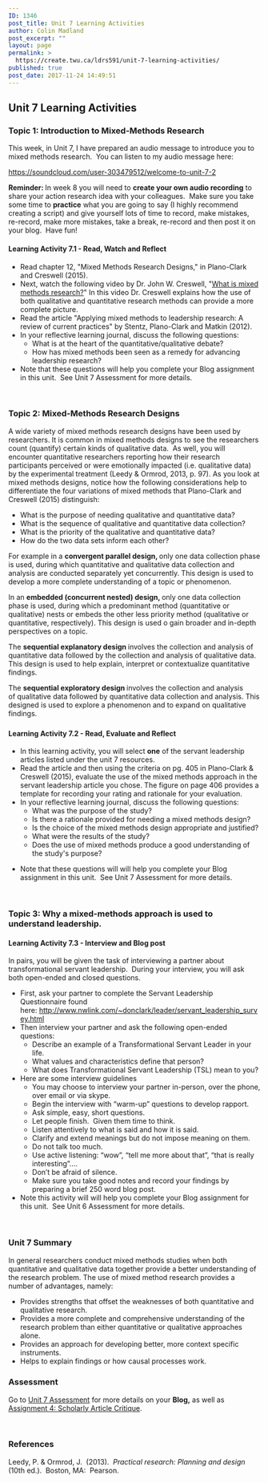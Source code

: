 ```yaml
---
ID: 1346
post_title: Unit 7 Learning Activities
author: Colin Madland
post_excerpt: ""
layout: page
permalink: >
  https://create.twu.ca/ldrs591/unit-7-learning-activities/
published: true
post_date: 2017-11-24 14:49:51
---
```

<h2>Unit 7 Learning Activities</h2>
<h3>Topic 1: Introduction to Mixed-Methods Research</h3>
This week, in Unit 7, I have prepared an audio message to introduce you to mixed methods research.  You can listen to my audio message here:

https://soundcloud.com/user-303479512/welcome-to-unit-7-2

<strong>Reminder: </strong>In week 8 you will need to <strong>create your own audio recording</strong> to share your action research idea with your colleagues.  Make sure you take some time to <strong>practice</strong> what you are going to say (I highly recommend creating a script) and give yourself lots of time to record, make mistakes, re-record, make more mistakes, take a break, re-record and then post it on your blog.  Have fun!
<h4>Learning Activity 7.1 - Read, Watch and Reflect</h4>
<ul>
 	<li>Read chapter 12, "Mixed Methods Research Designs," in Plano-Clark and Creswell (2015).</li>
 	<li>Next, watch the following video by Dr. John W. Creswell, "<a href="http://johnwcreswell.com/videos/">What is mixed methods research?</a>" In this video Dr. Creswell explains how the use of both qualitative and quantitative research methods can provide a more complete picture.</li>
 	<li>Read the article "Applying mixed methods to leadership research: A review of current practices" by Stentz, Plano-Clark and Matkin (2012).</li>
 	<li>In your reflective learning journal, discuss the following questions:
<ul>
 	<li>What is at the heart of the quantitative/qualitative debate?</li>
 	<li>How has mixed methods been seen as a remedy for advancing leadership research?</li>
</ul>
</li>
 	<li>Note that these questions will help you complete your Blog assignment in this unit.  See Unit 7 Assessment for more details.</li>
</ul>
&nbsp;
<h3>Topic 2: Mixed-Methods Research Designs</h3>
A wide variety of mixed methods research designs have been used by researchers. It is common in mixed methods designs to see the researchers count (quantify) certain kinds of qualitative data.  As well, you will encounter quantitative researchers reporting how their research participants perceived or were emotionally impacted (i.e. qualitative data) by the experimental treatment (Leedy &amp; Ormrod, 2013, p. 97). As you look at mixed methods designs, notice how the following considerations help to differentiate the four variations of mixed methods that Plano-Clark and Creswell (2015) distinguish:
<ul>
 	<li>What is the purpose of needing qualitative and quantitative data?</li>
 	<li>What is the sequence of qualitative and quantitative data collection?</li>
 	<li>What is the priority of the qualitative and quantitative data?</li>
 	<li>How do the two data sets inform each other?</li>
</ul>
For example in a <strong>c</strong><b>onvergent parallel design, </b>only one data collection phase is used, during which quantitative and qualitative data collection and analysis are conducted separately yet concurrently. This design is used to develop a more complete understanding of a topic or phenomenon.

In an <strong>e</strong><b>mbedded (concurrent nested) design, </b>only one data collection phase is used, during which a predominant method (quantitative or qualitative) nests or embeds the other less priority method (qualitative or quantitative, respectively). This design is used o gain broader and in-depth perspectives on a topic.

The <strong>s</strong><b>equential explanatory design </b>involves the collection and analysis of quantitative data followed by the collection and analysis of qualitative data. This design is used to help explain, interpret or contextualize quantitative findings.

The <strong>sequential exploratory design </strong>involves the collection and analysis of qualitative data followed by quantitative data collection and analysis. This designed is used to explore a phenomenon and to expand on qualitative findings.
<h3></h3>
<h4>Learning Activity 7.2 - Read, Evaluate and Reflect</h4>
<ul>
 	<li>In this learning activity, you will select <strong>one</strong> of the servant leadership articles listed under the unit 7 resources.</li>
 	<li>Read the article and then using the criteria on pg. 405 in Plano-Clark &amp; Creswell (2015), evaluate the use of the mixed methods approach in the servant leadership article you chose. The figure on page 406 provides a template for recording your rating and rationale for your evaluation.</li>
 	<li>In your reflective learning journal, discuss the following questions:
<ul>
 	<li>What was the purpose of the study?</li>
 	<li>Is there a rationale provided for needing a mixed methods design?</li>
 	<li>Is the choice of the mixed methods design appropriate and justified?</li>
 	<li>What were the results of the study?</li>
 	<li>Does the use of mixed methods produce a good understanding of the study's purpose?</li>
</ul>
</li>
</ul>
<ul>
 	<li>Note that these questions will will help you complete your Blog assignment in this unit.  See Unit 7 Assessment for more details.</li>
</ul>
&nbsp;
<h3>Topic 3: Why a mixed-methods approach is used to understand leadership.</h3>
<h4>Learning Activity 7.3 - Interview and Blog post</h4>
<p id="yui_3_17_2_1_1535585504618_19">In pairs, you will be given the task of interviewing a partner about transformational servant leadership.  During your interview, you will ask both open-ended and closed questions.</p>

<ul>
 	<li>First, ask your partner to complete the Servant Leadership Questionnaire found here: <a href="http://www.nwlink.com/~donclark/leader/servant_leadership_survey.html">http://www.nwlink.com/~donclark/leader/servant_leadership_survey.html</a></li>
 	<li>Then interview your partner and ask the following open-ended questions:
<ul>
 	<li>Describe an example of a Transformational Servant Leader in your life.</li>
 	<li>What values and characteristics define that person?</li>
 	<li>What does Transformational Servant Leadership (TSL) mean to you?</li>
</ul>
</li>
 	<li>Here are some interview guidelines
<ul>
 	<li>You may choose to interview your partner in-person, over the phone, over email or via skype.</li>
 	<li>Begin the interview with “warm-up” questions to develop rapport.</li>
 	<li>Ask simple, easy, short questions.</li>
 	<li>Let people finish.  Given them time to think.</li>
 	<li>Listen attentively to what is said and how it is said.</li>
 	<li>Clarify and extend meanings but do not impose meaning on them.</li>
 	<li>Do not talk too much.</li>
 	<li>Use active listening: “wow”, “tell me more about that”, “that is really interesting”….</li>
 	<li>Don’t be afraid of silence.</li>
 	<li>Make sure you take good notes and record your findings by preparing a brief 250 word blog post.</li>
</ul>
</li>
 	<li>Note this activity will will help you complete your Blog assignment for this unit.  See Unit 6 Assessment for more details.</li>
</ul>
&nbsp;
<h3>Unit 7 Summary</h3>
In general researchers conduct mixed methods studies when both quantitative and qualitative data together provide a better understanding of the research problem. The use of mixed method research provides a number of advantages, namely:
<ul>
 	<li>Provides strengths that offset the weaknesses of both quantitative and qualitative research.</li>
 	<li>Provides a more complete and comprehensive understanding of the research problem than either quantitative or qualitative approaches alone.</li>
 	<li>Provides an approach for developing better, more context specific instruments.</li>
 	<li>Helps to explain findings or how causal processes work.</li>
</ul>
<h5></h5>
<h3>Assessment</h3>
Go to <a href="https://create.twu.ca/ldrs591/unit-7-assessment/">Unit 7 Assessment</a> for more details on your <strong>Blog,</strong> as well as <a href="https://create.twu.ca/ldrs591/scholarly-article-review-3/">Assignment 4: Scholarly Article Critique</a>.

&nbsp;
<h3>References</h3>
Leedy, P. &amp; Ormrod, J.  (2013).  <i>Practical research: Planning and design </i>(10th ed.).  Boston, MA:  Pearson.